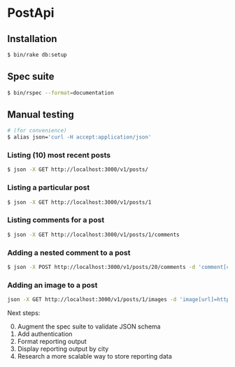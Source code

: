 PostApi
=======

Installation
------------

```sh
$ bin/rake db:setup
```

Spec suite
-----------

```sh
$ bin/rspec --format=documentation
```

Manual testing
--------------

```sh
# (for convenience)
$ alias json='curl -H accept:application/json'
```

### Listing (10) most recent posts

```sh
$ json -X GET http://localhost:3000/v1/posts/
```

### Listing a particular post

```sh
$ json -X GET http://localhost:3000/v1/posts/1
```

### Listing comments for a post

```sh
$ json -X GET http://localhost:3000/v1/posts/1/comments
```

### Adding a nested comment to a post

```sh
$ json -X POST http://localhost:3000/v1/posts/20/comments -d 'comment[content]="child comment"&comment[user_id]=1&comment[parent_id]=96'
```

### Adding an image to a post

```sh
json -X GET http://localhost:3000/v1/posts/1/images -d 'image[url]=http://www.example.com/image9.jpg'
```

Next steps:

0. Augment the spec suite to validate JSON schema
0. Add authentication
0. Format reporting output
0. Display reporting output by city
0. Research a more scalable way to store reporting data
